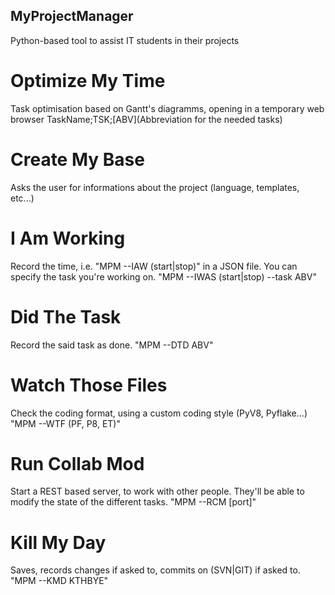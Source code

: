 ## MyProjectManager
Python-based tool to assist IT students in their projects

# Optimize My Time
Task optimisation based on Gantt's diagramms, opening in a temporary web browser
TaskName;TSK;[ABV](Abbreviation for the needed tasks)

# Create My Base
Asks the user for informations about the project (language, templates, etc...)

# I Am Working
Record the time, i.e. "MPM --IAW (start|stop)" in a JSON file. 
You can specify the task you're working on. "MPM --IWAS (start|stop) --task ABV"

# Did The Task
Record the said task as done. "MPM --DTD ABV"

# Watch Those Files
Check the coding format, using a custom coding style (PyV8, Pyflake...)
"MPM --WTF (PF, P8, ET)"

# Run Collab Mod
Start a REST based server, to work with other people. They'll be able to modify the state of the different tasks.
"MPM --RCM [port]"

# Kill My Day
Saves, records changes if asked to, commits on (SVN|GIT) if asked to.
"MPM --KMD KTHBYE"


